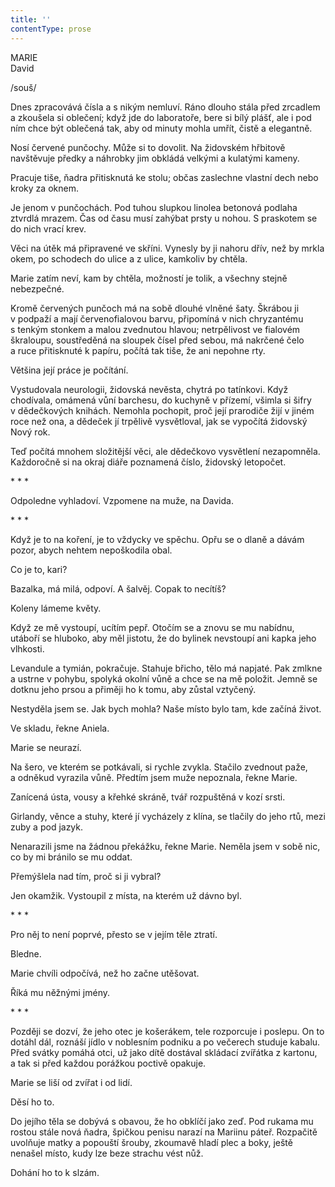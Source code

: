 ```yaml
---
title: ''
contentType: prose
---
```


MARIE  
David

/souš/

  

Dnes zpracovává čísla a s nikým nemluví. Ráno dlouho stála před zrcadlem a zkoušela si oblečení; když jde do laboratoře, bere si bílý plášť, ale i pod ním chce být oblečená tak, aby od minuty mohla umřít, čistě a elegantně.

Nosí červené punčochy. Může si to dovolit. Na židovském hřbitově navštěvuje předky a náhrobky jim obkládá velkými a kulatými kameny.

Pracuje tiše, ňadra přitisknutá ke stolu; občas zaslechne vlastní dech nebo kroky za oknem.

Je jenom v punčochách. Pod tuhou slupkou linolea betonová podlaha ztvrdlá mrazem. Čas od času musí zahýbat prsty u nohou. S praskotem se do nich vrací krev.

Věci na útěk má připravené ve skříni. Vynesly by ji nahoru dřív, než by mrkla okem, po schodech do ulice a z ulice, kamkoliv by chtěla.

Marie zatím neví, kam by chtěla, možností je tolik, a všechny stejně nebezpečné.

Kromě červených punčoch má na sobě dlouhé vlněné šaty. Škrábou ji v podpaží a mají červenofialovou barvu, připomíná v nich chryzantému s tenkým stonkem a malou zvednutou hlavou; netrpělivost ve fialovém škraloupu, soustředěná na sloupek čísel před sebou, má nakrčené čelo a ruce přitisknuté k papíru, počítá tak tiše, že ani nepohne rty.

Většina její práce je počítání.

Vystudovala neurologii, židovská nevěsta, chytrá po tatínkovi. Když chodívala, omámená vůní barchesu, do kuchyně v přízemí, všimla si šifry v dědečkových knihách. Nemohla pochopit, proč její prarodiče žijí v jiném roce než ona, a dědeček jí trpělivě vysvětloval, jak se vypočítá židovský Nový rok.

Teď počítá mnohem složitější věci, ale dědečkovo vysvětlení nezapomněla. Každoročně si na okraj diáře poznamená číslo, židovský letopočet.

\* \* \*

  

Odpoledne vyhladoví. Vzpomene na muže, na Davida.

\* \* \*

  

Když je to na koření, je to vždycky ve spěchu. Opřu se o dlaně a dávám pozor, abych nehtem nepoškodila obal.

Co je to, kari?

Bazalka, má milá, odpoví. A šalvěj. Copak to necítíš?

Koleny lámeme květy.

Když ze mě vystoupí, ucítím pepř. Otočím se a znovu se mu nabídnu, utáboří se hluboko, aby měl jistotu, že do bylinek nevstoupí ani kapka jeho vlhkosti.

Levandule a tymián, pokračuje. Stahuje břicho, tělo má napjaté. Pak zmlkne a ustrne v pohybu, spolyká okolní vůně a chce se na mě položit. Jemně se dotknu jeho prsou a přiměji ho k tomu, aby zůstal vztyčený.

Nestyděla jsem se. Jak bych mohla? Naše místo bylo tam, kde začíná život.

Ve skladu, řekne Aniela.

Marie se neurazí.

Na šero, ve kterém se potkávali, si rychle zvykla. Stačilo zvednout paže, a odněkud vyrazila vůně. Předtím jsem muže nepoznala, řekne Marie.

Zanícená ústa, vousy a křehké skráně, tvář rozpuštěná v kozí srsti.

Girlandy, věnce a stuhy, které jí vycházely z klína, se tlačily do jeho rtů, mezi zuby a pod jazyk.

Nenarazili jsme na žádnou překážku, řekne Marie. Neměla jsem v sobě nic, co by mi bránilo se mu oddat.

Přemýšlela nad tím, proč si ji vybral?

Jen okamžik. Vystoupil z místa, na kterém už dávno byl.

\* \* \*

  

Pro něj to není poprvé, přesto se v jejím těle ztratí.

Bledne.

Marie chvíli odpočívá, než ho začne utěšovat.

Říká mu něžnými jmény.

\* \* \*

  

Později se dozví, že jeho otec je košerákem, tele rozporcuje i poslepu. On to dotáhl dál, roznáší jídlo v noblesním podniku a po večerech studuje kabalu. Před svátky pomáhá otci, už jako dítě dostával skládací zvířátka z kartonu, a tak si před každou porážkou poctivě opakuje.

Marie se liší od zvířat i od lidí.

Děsí ho to.

Do jejího těla se dobývá s obavou, že ho obklíčí jako zeď. Pod rukama mu rostou stále nová ňadra, špičkou penisu narazí na Mariinu páteř. Rozpačitě uvolňuje matky a popouští šrouby, zkoumavě hladí plec a boky, ještě nenašel místo, kudy lze beze strachu vést nůž.

Dohání ho to k slzám.
